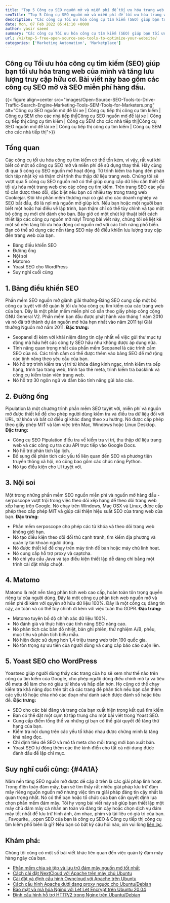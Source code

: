 ```yaml
---
title: "Top 5 Công cụ SEO nguồn mở và miễn phí để tối ưu hóa trang web của bạn '" 
seoTitle: "Top 5 Công cụ SEO nguồn mở và miễn phí để tối ưu hóa trang web của bạn" 
description: "Các công cụ Tối ưu hóa công cụ tìm kiếm (SEO) giúp bạn tối ưu hóa trang web của mình và tăng lưu lượng truy cập hữu cơ. Bài viết này bao gồm các công cụ SEO nguồn mở phổ biến." 
date: Mon, 07 Feb 2022 05:41:10 +0000
author: yasir saeed
summary: "Các công cụ Tối ưu hóa công cụ tìm kiếm (SEO) giúp bạn tối ưu hóa trang web của mình và tăng lưu lượng truy cập hữu cơ. Bài viết này bao gồm các công cụ SEO mở và SEO miễn phí hàng đầu." 
url: /vi/top-5-free-open-source-seo-tools-to-optimize-your-website/
categories: ['Marketing Automation', 'Marketplace']
---
```


## Công cụ Tối ưu hóa công cụ tìm kiếm (SEO) giúp bạn tối ưu hóa trang web của mình và tăng lưu lượng truy cập hữu cơ. Bài viết này bao gồm các công cụ SEO mở và SEO miễn phí hàng đầu.

{{< figure align=center src="images/Open-Source-SEO-Tools-to-Drive-Traffic-Search-Engine-Marketing-Tools-SEM-Tools-for-Marketers.png" alt="Công cụ SEO nguồn mở để lái xe | Công cụ tiếp thị công cụ tìm kiếm | Công cụ SEM cho các nhà tiếp thị|Công cụ SEO nguồn mở để lái xe | Công cụ tiếp thị công cụ tìm kiếm | Công cụ SEM cho các nhà tiếp thị|Công cụ SEO nguồn mở để lái xe | Công cụ tiếp thị công cụ tìm kiếm | Công cụ SEM cho các nhà tiếp thị">}}


## **Tổng quan**
Các công cụ tối ưu hóa công cụ tìm kiếm có thể tốn kém, vì vậy, rất vui khi biết có một số công cụ SEO mở và miễn phí để sử dụng thay thế. Hãy cùng đi qua 5 công cụ SEO nguồn mở hoạt động. Từ trình kiểm tra hạng đến phân tích tệp nhật ký và thậm chí trình thu thập dữ liệu trang web. Chúng tôi sẽ vượt qua 5 công cụ SEO nguồn mở có thể giúp cung cấp dữ liệu cần thiết để tối ưu hóa một trang web cho các công cụ tìm kiếm.
Trên trang SEO các yếu tố cần được theo dõi, đặc biệt nếu bạn có nhiều tay trong trang web Cookiejar. Đôi khi phần mềm thương mại có giá cho các doanh nghiệp và SEO bắt đầu, đó là nơi mà nguồn mở giúp ích. Nếu bạn hoặc một người bạn biết một hoặc hai điều về lập trình, bạn thậm chí có thể tùy chỉnh và tạo một bộ công cụ mới chỉ dành cho bạn. Bây giờ có một chút kỹ thuật biết cách thiết lập các công cụ nguồn mở này!
Trong bài viết này, chúng tôi sẽ liệt kê một số nền tảng tối ưu hóa động cơ nguồn mở với các tính năng phổ biến. Bạn có thể sử dụng các nền tảng SEO này để điều khiển lưu lượng truy cập đến trang web của bạn.
  * Bảng điều khiển SEO
  * Đường ống
  * Nội soi
  * Matomo
  * Yoast SEO cho WordPress
  * Suy nghĩ cuối cùng

## 1. Bảng điều khiển SEO
Phần mềm SEO nguồn mở giành giải thưởng-Bảng SEO cung cấp một bộ công cụ tuyệt vời để quản lý tối ưu hóa công cụ tìm kiếm của các trang web của bạn. Đây là một phần mềm miễn phí có sẵn theo giấy phép công cộng GNU General V2. Phần mềm ban đầu được phát hành vào tháng 1 năm 2010 và nó đã trở thành dự án nguồn mở hứa hẹn nhất vào năm 2011 tại Giải thưởng Nguồn mở năm 2011.
**Đặc trưng:**
  * Seopanel đi kèm với khái niệm đáng tin cậy nhất về việc gửi thư mục tự động mà hầu hết các công ty SEO hầu như không được áp dụng nữa.
  * Tính năng quan trọng nhất của phần mềm Seopanel là các trình cắm SEO của nó. Các trình cắm có thể được thêm vào bảng SEO để mở rộng các tính năng theo yêu cầu của bạn.
  * Nó hỗ trợ trình kiểm tra vị trí từ khóa đáng kinh ngạc, trình kiểm tra xếp hạng, trình tạo trang web, trình tạo thẻ meta, trình kiểm tra backlink và công cụ kiểm toán viên trang web.
  * Nó hỗ trợ 30 ngôn ngữ và đảm bảo tính năng gửi báo cáo.

## 2. Đường ống
Pipulation là một chương trình phần mềm SEO tuyệt vời, miễn phí và nguồn mở được thiết kế để cho phép người dùng kiểm tra và điều tra dữ liệu đối với URL, từ khóa và bất cứ điều gì khác đang theo xu hướng. Nó được cấp phép theo giấy phép MIT và làm việc trên Mac, Windows hoặc Linux Desktop.
****Đặc trưng**:**
  * Công cụ SEO Pipulation điều tra về kiểm tra vị trí, thu thập dữ liệu trang web và các công cụ tra cứu API trực tiếp vào Google Docs.
  * Nó hỗ trợ phân tích lập lịch.
  * Bổ sung để phân tích các yếu tố liên quan đến SEO và phương tiện truyền thông xã hội, nó cũng bao gồm các chức năng Python.
  * Nó tạo điều kiện cho UI tuyệt vời.

## 3. Nội soi
Một trong những phần mềm SEO nguồn miễn phí và nguồn mở hàng đầu - serposcope vượt trội trong việc theo dõi xếp hạng để theo dõi trang web xếp hạng trên Google. Nó chạy trên Windows, Mac OSX và Linux, được cấp phép theo cấp phép MIT và giúp cải thiện hiệu suất SEO của trang web của bạn.
****Đặc trưng**:**
  * Phần mềm serposcope cho phép các từ khóa và theo dõi trang web không giới hạn.
  * Nó tạo điều kiện theo dõi đối thủ cạnh tranh, tìm kiếm địa phương và quản lý tài khoản người dùng.
  * Nó được thiết kế để chạy trên máy tính để bàn hoặc máy chủ linh hoạt.
  * Nó cung cấp hỗ trợ proxy và captcha.
  * Nó chỉ yêu cầu Java và tạo điều kiện thiết lập dễ dàng chỉ bằng một trình cài đặt nhấp chuột.

## 4. Matomo
Matomo là một nền tảng phân tích web cao cấp, hoàn toàn tôn trọng quyền riêng tư của người dùng. Đây là một công cụ phân tích web nguồn mở và miễn phí đi kèm với quyền sở hữu dữ liệu 100%. Đây là một công cụ đáng tin cậy, an toàn và có thể tùy chỉnh đi kèm với việc tuân thủ GDPR.
****Đặc trưng**:**
  * Matomo tuyên bố độ chính xác dữ liệu 100%.
  * Nó đánh giá và thực hiện các tính năng SEO nâng cao.
  * Nó phân tích các bản đồ nhiệt, bản ghi phiên, thử nghiệm A/B, phễu, mục tiêu và phân tích biểu mẫu.
  * Nó hiện được sử dụng hơn 1,4 triệu trang web trên 190 quốc gia.
  * Nó tôn trọng sự ưu tiên của người dùng và cung cấp báo cáo cuộn lên.

## 5. Yoast SEO cho WordPress
Yoastseo giúp người dùng thấy các trang của họ sẽ xem như thế nào trên công cụ tìm kiếm của Google, cho phép người dùng điều chỉnh mô tả và tiêu đề meta để làm cho nó giàu từ khóa và hấp dẫn hơn. Họ cũng có thể chạy kiểm tra khả năng đọc trên tất cả các trang để phân tích nếu bạn cần thêm các yếu tố hoặc chia nhỏ các đoạn như danh sách được đánh số hoặc tiêu đề.
****Đặc trưng**:**
  * SEO cho các bài đăng và trang của bạn xuất hiện trong kết quả tìm kiếm
  * Bạn có thể đặt một cụm từ tập trung cho một bài viết trong Yoast SEO.
  * Cung cấp điểm tổng thể và những gì bạn có thể giải quyết để tăng thứ hạng của bạn.
  * Kiểm tra nội dung trên các yếu tố khác nhau được chứng minh là tăng khả năng đọc.
  * Chỉ định tiêu đề SEO và mô tả meta cho mỗi trang mới bạn xuất bản.
  * Yoast SEO tự động thêm các thẻ kinh điển cho tất cả nội dung được đánh dấu để lập chỉ mục.

##  **Suy nghĩ cuối cùng:**    {#4A1A}
Năm nền tảng SEO nguồn mở được đề cập ở trên là các giải pháp linh hoạt. Trong điện toán đám mây, bạn sẽ tìm thấy rất nhiều giải pháp lưu trữ đám mây riêng nguồn nguồn mở nhưng việc tìm ra giải pháp đáng tin cậy nhất là quan trọng nhất. Nó có thể bạn hoặc tổ chức của bạn cần quyết định lựa chọn phần mềm đám mây. Tôi hy vọng bài viết này sẽ giúp bạn thiết lập một máy chủ đám mây cá nhân an toàn và đáng tin cậy hoặc chọn dịch vụ đám mây tốt nhất để lưu trữ hình ảnh, âm nhạc, phim và tài liệu có giá trị của bạn.
_ Favourite_ _open SEO của bạn là công cụ SEO & Công cụ tiếp thị công cụ tìm kiếm phổ biến là gì? Nếu bạn có bất kỳ câu hỏi nào, xin vui lòng [liên lạc][1].

## Khám phá:
Chúng tôi cũng có một số bài viết khác liên quan đến việc quản lý đám mây hàng ngày của bạn.
  * [Phần mềm chia sẻ tệp và lưu trữ đám mây nguồn mở tốt nhất][2]
  * [Cách cài đặt NextCloud với Apache trên máy chủ Ubuntu][3]
  * [Cài đặt và định cấu hình Owncloud với Apache trên Ubuntu][4]
  * [Cách cấu hình Apache dưới dạng proxy ngược cho Ubuntu/Debian][5]
  * [Bảo mật và mã hóa Nginx với Let Let Encrypt trên Ubuntu 20.04][6]
  * [Định cấu hình hỗ trợ HTTP/2 trong Nginx trên Ubuntu/Debian][7]

  
[1]: mailto:yasir.saeed@aspose.com
[2]: https://products.containerize.com/backup-and-sync/
[3]: https://blog.containerize.com/backup-and-sync-software/how-to-install-nextcloud-with-apache-on-ubuntu-server/
[4]: https://blog.containerize.com/backup-and-sync-software/how-to-install-and-configure-owncloud-with-apache-on-ubuntu/
[5]: https://blog.containerize.com/web-server-solution-stack/how-to-configure-apache-as-a-reverse-proxy-for-ubuntudebian/
[6]: https://blog.containerize.com/web-server-solution-stack/how-to-secure-nginx-with-letsencrypt-on-ubuntu-20-04/
[7]: https://blog.containerize.com/web-server-solution-stack/how-to-configure-http2-support-in-nginx-on-ubuntudebian/
